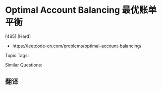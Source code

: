 # Optimal Account Balancing 最优账单平衡

[465] [Hard]

- https://leetcode-cn.com/problems/optimal-account-balancing/

Topic Tags:

Similar Questions:

## 翻译
